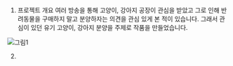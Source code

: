 1. 프로젝트 개요
여러 방송을 통해 고양이, 강아지 공장이 관심을 받았고 그로 인해 반려동물을 구매하지 말고 분양하자는 의견을 관심 있게 본 적이 있습니다.
그래서 관심이 있던 유기 고양이, 강아지 분양을 주제로 작품을 만들었습니다.

![그림1](https://user-images.githubusercontent.com/39265738/113573181-923fb500-9654-11eb-9f2c-a2461fe0e9e3.png)

2. 
